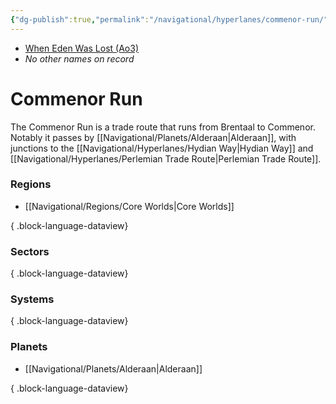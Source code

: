 ```yaml
---
{"dg-publish":true,"permalink":"/navigational/hyperlanes/commenor-run/","tags":["map","hyperlane","core"],"noteIcon":"saber1"}
---
```


- [When Eden Was Lost (Ao3)](https://archiveofourown.org/works/19334440/chapters/45992584)
- *No other names on record*
# Commenor Run

The Commenor Run is a trade route that runs from Brentaal to Commenor. Notably it passes by [[Navigational/Planets/Alderaan\|Alderaan]], with junctions to the [[Navigational/Hyperlanes/Hydian Way\|Hydian Way]] and [[Navigational/Hyperlanes/Perlemian Trade Route\|Perlemian Trade Route]]. 

### Regions
- [[Navigational/Regions/Core Worlds\|Core Worlds]]

{ .block-language-dataview}
### Sectors

{ .block-language-dataview}
### Systems

{ .block-language-dataview}
### Planets
- [[Navigational/Planets/Alderaan\|Alderaan]]

{ .block-language-dataview}
